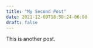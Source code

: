 ```yaml
---
title: "My Second Post"
date: 2021-12-09T18:58:24-06:00
draft: false
---
```


This is another post.
